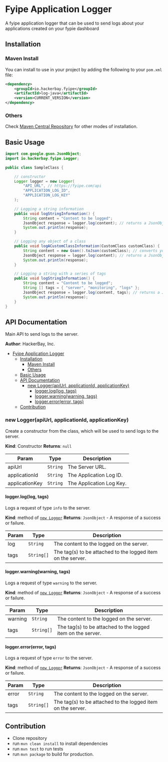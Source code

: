 # Fyipe Application Logger

A fyipe application logger that can be used to send logs about your applications created on your fypie dashboard

## Installation

### Maven Install

You can install to use in your project by adding the following to your `pom.xml` file:

```xml
<dependency>
    <groupId>io.hackerbay.fyipe</groupId>
    <artifactId>log-java</artifactId>
    <version>CURRENT_VERSION</version>
</dependency>
```

### Others

Check [Maven Central Repository](https://search.maven.org/artifact/io.hackerbay.fyipe/log-java) for other modes of installation.

<a name="module_api"></a>

## Basic Usage

```java
import com.google.gson.JsonObject;
import io.hackerbay.fyipe.Logger;

public class SampleClass {

    // constructor
    Logger logger = new Logger(
        "API_URL", // https://fyipe.com/api
        "APPLICATION_LOG_ID",
        "APPLICATION_LOG_KEY"
    );

    // Logging a string information
    public void logStringInformation() {
        String content = "Content to be logged";
        JsonObject response = logger.log(content); // returns a JsonObject of response
        System.out.println(response);
    }

    // Logging any object of a class
    public void logACustomClassInformation(CustomClass customClass) {
        String content = new Gson().toJson(customClass); // converts your custom class to a json object
        JsonObject response = logger.log(content); // returns a JsonObject of response
        System.out.println(response);
    }

    // Logging a string with a series of tags
    public void logStringInformation() {
        String content = "Content to be logged";
        String [] tags = { "server", "monitoring", "logs" };
        JsonObject response = logger.log(content, tags); // returns a JsonObject of response
        System.out.println(response);
    }
}
```

## API Documentation

Main API to send logs to the server.

**Author**: HackerBay, Inc.

-   [Fyipe Application Logger](#fyipe-application-logger)
    -   [Installation](#installation)
        -   [Maven Install](#maven-install)
        -   [Others](#others)
    -   [Basic Usage](#basic-usage)
    -   [API Documentation](#api-documentation)
        -   [new Logger(apiUrl, applicationId, applicationKey)](#new-loggerapiurl-applicationid-applicationkey)
            -   [logger.log(log, tags)](#loggerloglog-tags)
            -   [logger.warning(warning, tags)](#loggerwarningwarning-tags)
            -   [logger.error(error, tags)](#loggererrorerror-tags)
    -   [Contribution](#contribution)

<a name="logger_api--logger"></a>

### new Logger(apiUrl, applicationId, applicationKey)

Create a constructor from the class, which will be used to send logs to the server.

**Kind**: Constructor
**Returns**: <code>null</code>

| Param          | Type                | Description              |
| -------------- | ------------------- | ------------------------ |
| apiUrl         | <code>String</code> | The Server URL.          |
| applicationId  | <code>String</code> | The Application Log ID.  |
| applicationKey | <code>String</code> | The Application Log Key. |

#### logger.log(log, tags)

Logs a request of type `info` to the server.

**Kind**: method of [<code>new Logger</code>](#logger_api--logger)
**Returns**: <code>JsonObject</code> - A response of a success or failure.

| Param | Type                  | Description                                                 |
| ----- | --------------------- | ----------------------------------------------------------- |
| log   | <code>String</code>   | The content to the logged on the server.                    |
| tags  | <code>String[]</code> | The tag(s) to be attached to the logged item on the server. |

#### logger.warning(warning, tags)

Logs a request of type `warning` to the server.

**Kind**: method of [<code>new Logger</code>](#logger_api--logger)
**Returns**: <code>JsonObject</code> - A response of a success or failure.

| Param   | Type                  | Description                                                 |
| ------- | --------------------- | ----------------------------------------------------------- |
| warning | <code>String</code>   | The content to the logged on the server.                    |
| tags    | <code>String[]</code> | The tag(s) to be attached to the logged item on the server. |

#### logger.error(error, tags)

Logs a request of type `error` to the server.

**Kind**: method of [<code>new Logger</code>](#logger_api--logger)
**Returns**: <code>JsonObject</code> - A response of a success or failure.

| Param | Type                  | Description                                                 |
| ----- | --------------------- | ----------------------------------------------------------- |
| error | <code>String</code>   | The content to the logged on the server.                    |
| tags  | <code>String[]</code> | The tag(s) to be attached to the logged item on the server. |

## Contribution

-   Clone repository
-   run `mvn clean install` to install dependencies
-   run `mvn test` to run tests
-   run `mvn package` to build for production.
